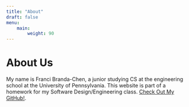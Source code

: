 ```yaml
---
title: "About"
draft: false
menu:
    main:
        weight: 90
---
```


# About Us

My name is Franci Branda-Chen, a junior studying CS at the engineering school at the University of Pennsylvania. This website is part of a homework for my Software Design/Engineering class. [Check Out My GitHub!](https://github.com/fbc101).
